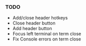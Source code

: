 ### TODO

- Add/close header hotkeys
- Close header button
- Add header button
- Focus left terminal on term close
- Fix Console errors on term close
